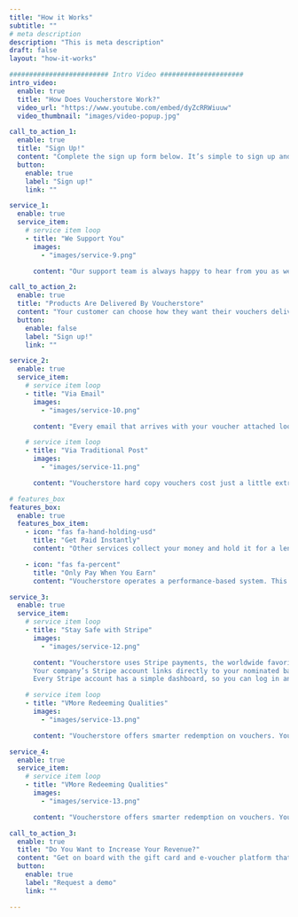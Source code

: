 ```yaml
---
title: "How it Works"
subtitle: ""
# meta description
description: "This is meta description"
draft: false
layout: "how-it-works"

######################### Intro Video #####################
intro_video:
  enable: true
  title: "How Does Voucherstore Work?"
  video_url: "https://www.youtube.com/embed/dyZcRRWiuuw"
  video_thumbnail: "images/video-popup.jpg"

call_to_action_1:
  enable: true
  title: "Sign Up!"
  content: "Complete the sign up form below. It’s simple to sign up and there are no subscription fees. Voucherstore is enabling voucher sales for leading hospitality and leisure businesses across Thailand, and we want you to reap the great benefits we have on offer."
  button:
    enable: true
    label: "Sign up!"
    link: ""

service_1:
  enable: true
  service_item:
    # service item loop
    - title: "We Support You"
      images:
        - "images/service-9.png"

      content: "Our support team is always happy to hear from you as we want to ensure you get the most out of our service. No matter how large your business is, our dedicated support scales with you."

call_to_action_2:
  enable: true
  title: "Products Are Delivered By Voucherstore"
  content: "Your customer can choose how they want their vouchers delivered. One way is free—the other is a great value"
  button:
    enable: false
    label: "Sign up!"
    link: ""

service_2:
  enable: true
  service_item:
    # service item loop
    - title: "Via Email"
      images:
        - "images/service-10.png"

      content: "Every email that arrives with your voucher attached looks as though it came from you directly. Your customer can download the PDF, use it on their phone with its dedicated QR code, or print out a physical copy to present at your venue. Email vouchers are sent instantly, and they arrive without incurring further costs for either party."

    # service item loop
    - title: "Via Traditional Post"
      images:
        - "images/service-11.png"

      content: "Voucherstore hard copy vouchers cost just a little extra: ฿150 and typically your customer would incur the cost. This voucher is sent out in a luxury gift envelope, and we add an extra layer of protection with a hardback envelope to stop it from being damaged in transit. Postal vouchers can be designed with all of your brand features, colors, and logos. This is a great gift idea."

# features_box
features_box:
  enable: true
  features_box_item:
    - icon: "fas fa-hand-holding-usd"
      title: "Get Paid Instantly"
      content: "Other services collect your money and hold it for a length of time, Voucherstore is different. When your customer chooses a voucher from your online store, you get paid right away."

    - icon: "fas fa-percent"
      title: "Only Pay When You Earn"
      content: "Voucherstore operates a performance-based system. This works in your favor with no sign-up fees. Once you make a sale, a small commission is deducted with the remaining balance transferred directly to you. There are no subscription fees!"

service_3:
  enable: true
  service_item:
    # service item loop
    - title: "Stay Safe with Stripe"
      images:
        - "images/service-12.png"

      content: "Voucherstore uses Stripe payments, the worldwide favorite for eCommerce platforms. Your customers will be assured that their purchase will be secure, and you can enjoy smooth sailing with the swift delivery of payments.<br><br>
      Your company’s Stripe account links directly to your nominated bank account so you can accept QR cash payments and credit card payments automatically. It’s up to you when you get paid. You can choose from three options: monthly payments, weekly payments, or daily payments.<br><br>
      Every Stripe account has a simple dashboard, so you can log in and use it to easily manage the funds coming directly to your account."

    # service item loop
    - title: "VMore Redeeming Qualities"
      images:
        - "images/service-13.png"

      content: "Voucherstore offers smarter redemption on vouchers. You can search for and redeem vouchers instantly through the dashboard. Or simply use a QR code scanning device. If you wish, customers can partially use a voucher and retain the remaining balance to use at a later date."

service_4:
  enable: true
  service_item:
    # service item loop
    - title: "VMore Redeeming Qualities"
      images:
        - "images/service-13.png"

      content: "Voucherstore offers smarter redemption on vouchers. You can search for and redeem vouchers instantly through the dashboard. Or simply use a QR code scanning device. If you wish, customers can partially use a voucher and retain the remaining balance to use at a later date."

call_to_action_3:
  enable: true
  title: "Do You Want to Increase Your Revenue?"
  content: "Get on board with the gift card and e-voucher platform that is accelerating revenue for hospitality and leisure businesses across Thailand. Voucherstore is the streamlined e-voucher software you have been waiting for."
  button:
    enable: true
    label: "Request a demo"
    link: ""

---
```

